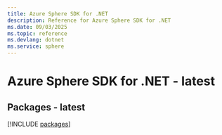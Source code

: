 ```yaml
---
title: Azure Sphere SDK for .NET
description: Reference for Azure Sphere SDK for .NET
ms.date: 09/03/2025
ms.topic: reference
ms.devlang: dotnet
ms.service: sphere
---
```

# Azure Sphere SDK for .NET - latest
## Packages - latest
[!INCLUDE [packages](sphere-index.md)]